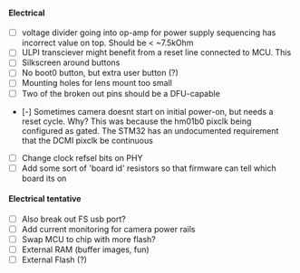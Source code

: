 #### Electrical
 - [ ] voltage divider going into op-amp for power supply sequencing has incorrect
       value on top. Should be < ~7.5kOhm
 - [ ] ULPI transciever might benefit from a reset line connected to MCU. This
 - [ ] Silkscreen around buttons
 - [ ] No boot0 button, but extra user button (?)
 - [ ] Mounting holes for lens mount too small
 - [ ] Two of the broken out pins should be a DFU-capable
 - [-] Sometimes camera doesnt start on initial power-on, but needs a reset cycle. Why?
       This was because the hm01b0 pixclk being configured as gated. The STM32 has an undocumented requirement that the DCMI pixclk be continuous
 - [ ] Change clock refsel bits on PHY
 - [ ] Add some sort of 'board id' resistors so that firmware can tell which board its on

#### Electrical tentative
 - [ ] Also break out FS usb port?
 - [ ] Add current monitoring for camera power rails
 - [ ] Swap MCU to chip with more flash?
 - [ ] External RAM (buffer images, fun)
 - [ ] External Flash (?)

